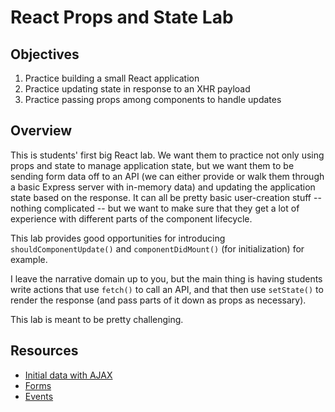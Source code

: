 # React Props and State Lab

## Objectives

1. Practice building a small React application
2. Practice updating state in response to an XHR payload
3. Practice passing props among components to handle updates

## Overview

This is students' first big React lab. We want them to practice not only using
props and state to manage application state, but we want them to be sending form
data off to an API (we can either provide or walk them through a basic Express
server with in-memory data) and updating the application state based on the
response. It can all be pretty basic user-creation stuff -- nothing complicated
-- but we want to make sure that they get a lot of experience with different
parts of the component lifecycle.

This lab provides good opportunities for introducing `shouldComponentUpdate()`
and `componentDidMount()` (for initialization) for example.

I leave the narrative domain up to you, but the main thing is having students
write actions that use `fetch()` to call an API, and that then use `setState()`
to render the response (and pass parts of it down as props as necessary).

This lab is meant to be pretty challenging.

## Resources

- [Initial data with AJAX](https://facebook.github.io/react/tips/initial-ajax.html)
- [Forms](https://facebook.github.io/react/docs/forms.html)
- [Events](https://facebook.github.io/react/docs/events.html)
